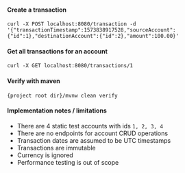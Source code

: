 #### Create a transaction
```
curl -X POST localhost:8080/transaction -d '{"transactionTimestamp":1573838917528,"sourceAccount":{"id":1},"destinationAccount":{"id":2},"amount":100.00}'
```

#### Get all transactions for an account
```
curl -X GET localhost:8080/transactions/1
```

#### Verify with maven
```
{project root dir}/mvnw clean verify
```

#### Implementation notes / limitations
* There are 4 static test accounts with ids ```1, 2, 3, 4```
* There are no endpoints for account CRUD operations
* Transaction dates are assumed to be UTC timestamps
* Transactions are immutable
* Currency is ignored
* Performance testing is out of scope
